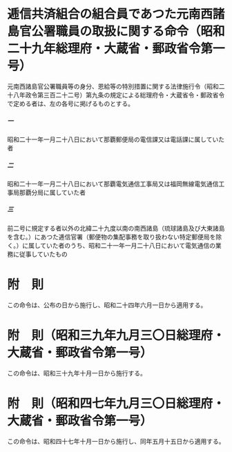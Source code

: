 # 逓信共済組合の組合員であつた元南西諸島官公署職員の取扱に関する命令（昭和二十九年総理府・大蔵省・郵政省令第一号）
元南西諸島官公署職員等の身分、恩給等の特別措置に関する法律施行令（昭和二十八年政令第三百二十二号）第九条の規定による総理府令・大蔵省令・郵政省令で定める者は、左の各号に掲げるものとする。
##### 一
昭和二十一年一月二十八日において那覇郵便局の電信課又は電話課に属していた者
##### 二
昭和二十一年一月二十八日において那覇電気通信工事局又は福岡無線電気通信工事局那覇分局に属していた者
##### 三
前二号に規定する者以外の北緯二十九度以南の南西諸島（琉球諸島及び大東諸島を含む。）にあつた逓信官署（郵便物の集配事務を取り扱わない特定郵便局を除く。）に属していた者のうち、昭和二十一年一月二十八日において電気通信の業務に従事していたもの
# 附　則
この命令は、公布の日から施行し、昭和二十四年六月一日から適用する。
# 附　則（昭和三九年九月三〇日総理府・大蔵省・郵政省令第一号）
この命令は、昭和三十九年十月一日から施行する。
# 附　則（昭和四七年九月三〇日総理府・大蔵省・郵政省令第一号）
この命令は、昭和四十七年十月一日から施行し、同年五月十五日から適用する。

